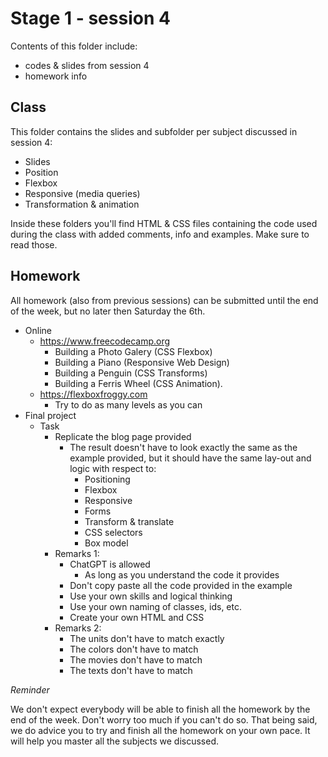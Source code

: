 # Stage 1 - session 4

Contents of this folder include:

- codes & slides from session 4
- homework info

## Class

This folder contains the slides and subfolder per subject discussed in session 4:

- Slides
- Position
- Flexbox
- Responsive (media queries)
- Transformation & animation

Inside these folders you'll find HTML & CSS files containing the code used during the class with added comments, info and examples. Make sure to read those.

## Homework

All homework (also from previous sessions) can be submitted until the end of the week, but no later then Saturday the 6th.

- Online
  - https://www.freecodecamp.org
    - Building a Photo Galery (CSS Flexbox)
    - Building a Piano (Responsive Web Design)
    - Building a Penguin (CSS Transforms)
    - Building a Ferris Wheel (CSS Animation).
  - https://flexboxfroggy.com
    - Try to do as many levels as you can
- Final project
  - Task
    - Replicate the blog page provided
      - The result doesn't have to look exactly the same as the example provided, but it should have the same lay-out and logic with respect to:
        - Positioning
        - Flexbox
        - Responsive
        - Forms
        - Transform & translate
        - CSS selectors
        - Box model
    - Remarks 1:
      - ChatGPT is allowed
        - As long as you understand the code it provides
      - Don't copy paste all the code provided in the example
      - Use your own skills and logical thinking
      - Use your own naming of classes, ids, etc.
      - Create your own HTML and CSS
    - Remarks 2:
      - The units don't have to match exactly
      - The colors don't have to match
      - The movies don't have to match
      - The texts don't have to match

_Reminder_

We don't expect everybody will be able to finish all the homework by the end of the week. Don't worry too much if you can't do so. That being said, we do advice you to try and finish all the homework on your own pace. It will help you master all the subjects we discussed.
